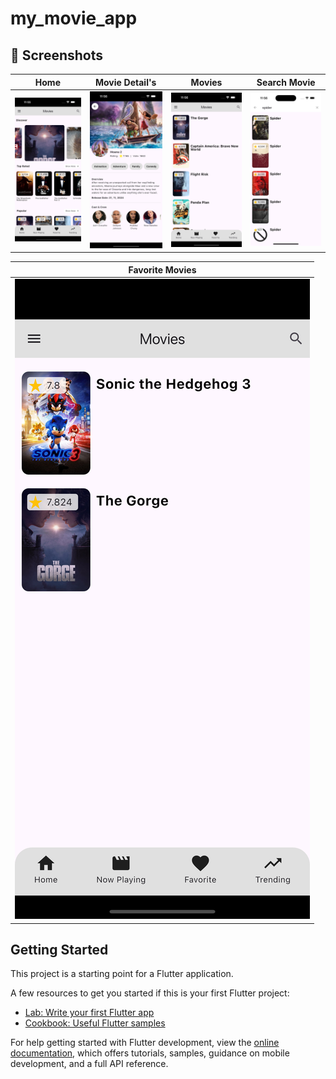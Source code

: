 # my_movie_app

## 📸 Screenshots

| Home  | Movie Detail's  | Movies | Search Movie  |
|--------------|--------------|--------------|--------------|
| ![Screenshot 1](screen_shots/home_screen.png) | ![Screenshot 2](screen_shots/details_screen.png) | ![Screenshot 3](screen_shots/movies_list_screen.png) | ![Screenshot 4](screen_shots/search_screen.png) |

| Favorite Movies  |
|--------------|
| ![Screenshot 5](screen_shots/favorite_movies_page.png) |

## Getting Started

This project is a starting point for a Flutter application.

A few resources to get you started if this is your first Flutter project:

- [Lab: Write your first Flutter app](https://docs.flutter.dev/get-started/codelab)
- [Cookbook: Useful Flutter samples](https://docs.flutter.dev/cookbook)

For help getting started with Flutter development, view the
[online documentation](https://docs.flutter.dev/), which offers tutorials,
samples, guidance on mobile development, and a full API reference.
